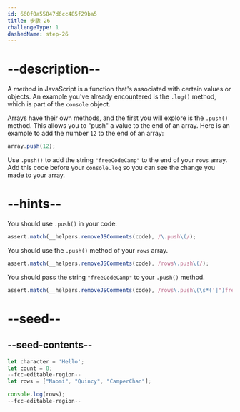 ```yaml
---
id: 660f0a55847d6cc485f29ba5
title: 步驟 26
challengeType: 1
dashedName: step-26
---
```


# --description--

A <dfn>method</dfn> in JavaScript is a function that's associated with certain values or objects. An example you've already encountered is the `.log()` method, which is part of the `console` object.

Arrays have their own methods, and the first you will explore is the `.push()` method. This allows you to "push" a value to the end of an array. Here is an example to add the number `12` to the end of an array:

```js
array.push(12);
```

Use `.push()` to add the string `"freeCodeCamp"` to the end of your `rows` array. Add this code before your `console.log` so you can see the change you made to your array.

# --hints--

You should use `.push()` in your code.

```js
assert.match(__helpers.removeJSComments(code), /\.push\(/);
```

You should use the `.push()` method of your `rows` array.

```js
assert.match(__helpers.removeJSComments(code), /rows\.push\(/);
```

You should pass the string `"freeCodeCamp"` to your `.push()` method.

```js
assert.match(__helpers.removeJSComments(code), /rows\.push\(\s*('|")freeCodeCamp\1\s*\);?/)
```

# --seed--

## --seed-contents--

```js
let character = 'Hello';
let count = 8;
--fcc-editable-region--
let rows = ["Naomi", "Quincy", "CamperChan"];

console.log(rows);
--fcc-editable-region--
```
